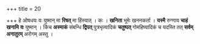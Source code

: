 +++
title = 20

+++
हे ओषधयः वः युष्मान् मा **रिषत्** मा हिंस्यात् । कः । **खनिता** भूमेः खननकर्ता । **यस्मै** रुग्णाय **चाहं** **खनामि** **वः** युष्मान् । किंच **अस्माकं** संबन्धि **द्विपत्** पुत्रभृत्यादिकं **चतुष्पत्** गोमहिष्यादिकं च यदस्ति तत् **सर्वम्** **अनातुरम्** अरोगम् अस्तु ।